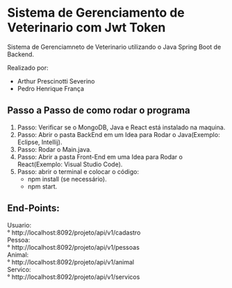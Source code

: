 # Sistema de Gerenciamento de Veterinario com Jwt Token
 Sistema de Gerenciamneto de Veterinario utilizando o Java Spring Boot de Backend. 
 
 Realizado por:  
   - Arthur Prescinotti Severino  
   - Pedro Henrique França

## Passo a Passo de como rodar o programa
 1. Passo: Verificar se o MongoDB, Java e React está instalado na maquina.  
 2. Passo: Abrir o pasta BackEnd em um Idea para Rodar o Java(Exemplo: Eclipse, Intellij).  
 3. Passo: Rodar o Main.java.  
 4. Passo: Abrir a pasta Front-End em uma Idea para Rodar o React(Exemplo: Visual Studio Code).    
 5. Passo: abrir o terminal e colocar o código:  
    - npm install (se necessário).  
    - npm start.  

## End-Points:
Usuario:  
°  http://localhost:8092/projeto/api/v1/cadastro  
Pessoa:   
°   http://localhost:8092/projeto/api/v1/pessoas  
Animal:  
° http://localhost:8092/projeto/api/v1/animal  
Servico:  
°  http://localhost:8092/projeto/api/v1/servicos 


